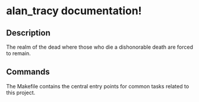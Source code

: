 # alan_tracy documentation!

## Description

The realm of the dead where those who die a dishonorable death are forced to remain.

## Commands

The Makefile contains the central entry points for common tasks related to this project.

